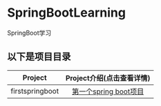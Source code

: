 # SpringBootLearning

SpringBoot学习

## 以下是项目目录

| Project           | Project介绍(点击查看详情)     |
| --------          |          :----:             |
| firstspringboot   |         [第一个spring boot项目][1]            |

[1]:https://github.com/yueyue10/SpringBootLearning/tree/master/firstspringboot-2h